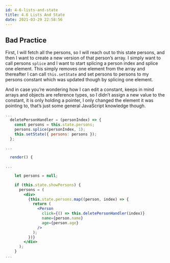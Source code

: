```yaml
---
id: 4-6-lists-and-state
title: 4.6 Lists And State
date: 2021-03-29 22:58:56
---
```


## Bad Practice

First, I will fetch all the persons, so I will reach out to this state persons, and then I want to create a new version of that person’s array. I simply want to call persons `splice` and I want to start splicing a person index and splice one element. This simply removes one element from the array and thereafter I can call `this.setState` and set persons to persons to my persons constant which was updated though by splicing one element.

And in case you’re wondering how I can edit a constant, keeps in mind arrays and objects are reference types, so I didn’t assign a new value to the constant, it is only holding a pointer, I only changed the element it was pointing to, that’s just some general JavaScript knowledge though.

```jsx title="App.js" {2-6,19,22}
...
  deletePersonHandler = (personIndex) => {
    const persons = this.state.persons;
    persons.splice(personIndex, 1);
    this.setState({ persons: persons });
  };

...

  render() {

...

    let persons = null;

    if (this.state.showPersons) {
      persons = (
        <div>
          {this.state.persons.map((person, index) => {
            return (
              <Person
                click={() => this.deletePersonHandler(index)}
                name={person.name}
                age={person.age}
              />
            );
          })}
        </div>
      );
    }
...
```
